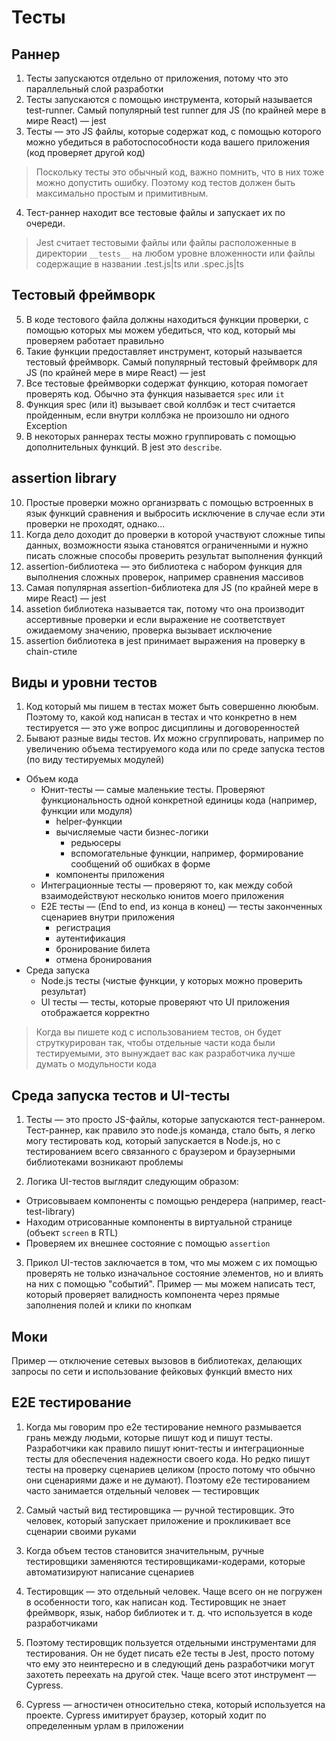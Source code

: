 # Тесты

## Раннер

1. Тесты запускаются отдельно от приложения, потому что это параллельный слой разработки
2. Тесты запускаются с помощью инструмента, который называется test-runner. Самый популярный test runner для JS (по крайней мере в мире React) — jest
3. Тесты — это JS файлы, которые содержат код, с помощью которого можно убедиться в работоспособности кода вашего приложения (код проверяет другой код)

> Поскольку тесты это обычный код, важно помнить, что в них тоже можно допустить ошибку. Поэтому код тестов должен быть максимально простым и примитивным.

4. Тест-раннер находит все тестовые файлы и запускает их по очереди.

> Jest считает тестовыми файлы или файлы расположенные в директории `__tests__` на любом уровне вложенности или файлы содержащие в названии .test.js|ts или .spec.js|ts

## Тестовый фреймворк

5. В коде тестового файла должны находиться функции проверки, с помощью которых мы можем убедиться, что код, который мы проверяем работает правильно
6. Такие функции предоставляет инструмент, который называется тестовый фреймворк. Самый популярный тестовый фреймворк для JS (по крайней мере в мире React) — jest
7. Все тестовые фреймворки содержат функцию, которая помогает проверять код. Обычно эта функция называется `spec` или `it`
8. Функция spec (или it) вызывает свой коллбэк и тест считается пройденным, если внутри коллбэка не произошло ни одного Exception
9. В некоторых раннерах тесты можно группировать с помощью дополнительных функций. В jest это `describe`.

## assertion library

10. Простые проверки можно организрвать с помощью встроенных в язык функций сравнения и выбросить исключение в случае если эти проверки не проходят, однако...
11. Когда дело доходит до проверки в которой участвуют сложные типы данных, возможности языка становятся ограниченными и нужно писать сложные способы проверить результат выполнения функций
12. assertion-библиотека — это библиотека с набором функция для выполнения сложных проверок, например сравнения массивов
13. Самая популярная assertion-библиотека для JS (по крайней мере в мире React) — jest
14. assetion библиотека называется так, потому что она производит ассертивные проверки и если выражение не соответствует ожидаемому значению, проверка вызывает исключение
15. assertion библиотека в jest принимает выражения на проверку в chain-стиле

## Виды и уровни тестов
1. Код который мы пишем в тестах может быть совершенно лююбым. Поэтому то, какой код написан в тестах и что конкретно в нем тестируется — это уже вопрос дисциплины и договоренностей
2. Бывают разные виды тестов. Их можно сгруппировать, например по увеличению объема тестируемого кода или по среде запуска тестов (по виду тестируемых модулей)
  - Объем кода
    - Юнит-тесты — самые маленькие тесты. Проверяют функциональность одной конкретной единицы кода (например, функции или модуля)
      - helper-функции
      - вычисляемые части бизнес-логики
        - редьюсеры
        - вспомогательные функции, например, формирование сообщений об ошибках в форме
      - компоненты приложения
    - Интеграционные тесты — проверяют то, как между собой взаимодействуют несколько юнитов моего приложения
    - E2E тесты — (End to end, из конца в конец) — тесты законченных сценариев внутри приложения
      - регистрация
      - аутентификация
      - бронирование билета
      - отмена бронирования
  - Среда запуска
    - Node.js тесты (чистые функции, у которых можно проверить результат)
    - UI тесты — тесты, которые проверяют что UI приложения отображается корректно

> Когда вы пишете код с использованием тестов, он будет струткурирован так, чтобы отдельные части кода были тестируемыми, это вынуждает вас как разработчика лучше думать о модульности кода

## Среда запуска тестов и UI-тесты
1. Тесты — это просто JS-файлы, которые запускаются тест-раннером. Тест-раннер, как правило это node.js команда, стало быть, я легко могу тестировать код, который запускается в Node.js, но с тестированием всего связанного с браузером и браузерными библиотеками возникают проблемы

2. Логика UI-тестов выглядит следующим образом:
  - Отрисовываем компоненты с помощью рендерера (например, react-test-library)
  - Находим отрисованные компоненты в виртуальной странице (объект `screen` в RTL)
  - Проверяем их внешнее состояние с помощью `assertion`

3. Прикол UI-тестов заключается в том, что мы можем с их помощью проверять не только изначальное состояние элементов, но и влиять на них с помощью "событий". Пример — мы можем написать тест, который проверяет валидность компонента <SearchForm /> через прямые заполнения полей и клики по кнопкам

## Моки
Пример — отключение сетевых вызовов в библиотеках, делающих запросы по сети и использование фейковых функций вместо них

## E2E тестирование
1. Когда мы говорим про e2e тестирование немного размывается грань между людьми, которые пишут код и пишут тесты. Разработчики как правило пишут юнит-тесты и интеграционные тесты для обеспечения надежности своего кода. Но редко пишут тесты на проверку сценариев целиком (просто потому что обычно они сценариями даже и не думают). Поэтому e2e тестированием часто занимается отдельный человек — тестировщик

2. Самый частый вид тестировщика — ручной тестировщик. Это человек, который запускает приложение и прокликивает все сценарии своими руками

3. Когда объем тестов становится значительным, ручные тестировщики заменяются тестировщиками-кодерами, которые автоматизируют написание сценариев

4. Тестировщик — это отдельный человек. Чаще всего он не погружен в особенности того, как написан код. Тестировщик не знает фреймворк, язык, набор библиотек и т. д. что используется в коде разработчиками

5. Поэтому тестировщик пользуется отдельными инструментами для тестирования. Он не будет писать e2e тесты в Jest, просто потому что ему это неинтересно и в следующий день разработчики могут захотеть переехать на другой стек. Чаще всего этот инструмент — Cypress.

6. Cypress — агностичен относительно стека, который используется на проекте. Cypress имитирует браузер, который ходит по определенным урлам в приложении